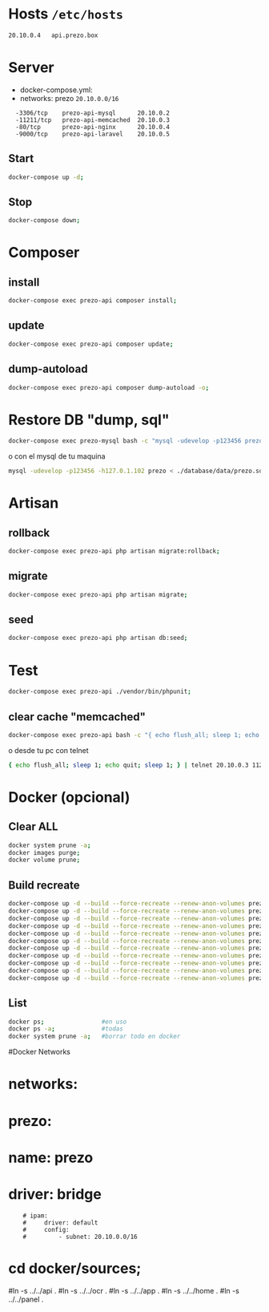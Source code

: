 # Hosts `/etc/hosts`
```bash
20.10.0.4 	api.prezo.box
```

# Server 
- docker-compose.yml:
- networks: prezo  `20.10.0.0/16`
```
  -3306/tcp    prezo-api-mysql      20.10.0.2
  -11211/tcp   prezo-api-memcached  20.10.0.3
  -80/tcp      prezo-api-nginx      20.10.0.4
  -9000/tcp    prezo-api-laravel    20.10.0.5
```

## Start
```bash
docker-compose up -d;
```
## Stop
```bash
docker-compose down;
```
# Composer

## install
```bash
docker-compose exec prezo-api composer install;
```
## update
```bash
docker-compose exec prezo-api composer update;
```
## dump-autoload
```bash
docker-compose exec prezo-api composer dump-autoload -o;
```

# Restore DB "dump, sql"

```bash
docker-compose exec prezo-mysql bash -c "mysql -udevelop -p123456 prezo < ./opt/prezo-backup.sql"
```
o con el mysql de tu maquina
```bash
mysql -udevelop -p123456 -h127.0.1.102 prezo < ./database/data/prezo.sql;
```
# Artisan

## rollback
```bash
docker-compose exec prezo-api php artisan migrate:rollback;
```
## migrate
```bash
docker-compose exec prezo-api php artisan migrate;
```
## seed
```bash
docker-compose exec prezo-api php artisan db:seed;
```

# Test
```bash
docker-compose exec prezo-api ./vendor/bin/phpunit;
```

## clear cache "memcached"

```bash
docker-compose exec prezo-api bash -c "{ echo flush_all; sleep 1; echo prezo; sleep 1; } | telnet prezo-memcached 11211 > /dev/null";
```
o desde tu pc con telnet
```bash
{ echo flush_all; sleep 1; echo quit; sleep 1; } | telnet 20.10.0.3 11211 > /dev/null;
```

# Docker (opcional)

## Clear ALL
```bash
docker system prune -a;
docker images purge;
docker volume prune;
```

## Build recreate
```bash
docker-compose up -d --build --force-recreate --renew-anon-volumes prezo-s3;
docker-compose up -d --build --force-recreate --renew-anon-volumes prezo-redis;
docker-compose up -d --build --force-recreate --renew-anon-volumes prezo-mysql-5.7;
docker-compose up -d --build --force-recreate --renew-anon-volumes prezo-mysql-8.0;
docker-compose up -d --build --force-recreate --renew-anon-volumes prezo-meilisearch;
docker-compose up -d --build --force-recreate --renew-anon-volumes prezo-nginx-api;
docker-compose up -d --build --force-recreate --renew-anon-volumes prezo-nginx-ocr;
docker-compose up -d --build --force-recreate --renew-anon-volumes prezo-api;
docker-compose up -d --build --force-recreate --renew-anon-volumes prezo-ocr;
docker-compose up -d --build --force-recreate --renew-anon-volumes prezo-app;
docker-compose up -d --build --force-recreate --renew-anon-volumes prezo-home;
```

## List
```bash
docker ps;                #en uso
docker ps -a;             #todas 
docker system prune -a;   #borrar todo en docker 
```



#Docker Networks
# networks:
#     prezo:
#         name: prezo
#         driver: bridge
        # ipam:
        #     driver: default
        #     config:
        #         - subnet: 20.10.0.0/16


# cd docker/sources; 
#ln -s ../../api .
#ln -s ../../ocr .
#ln -s ../../app .
#ln -s ../../home .
#ln -s ../../panel .
